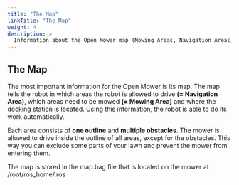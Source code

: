 ```yaml
---
title: "The Map"
linkTitle: "The Map"
weight: 4
description: >
  Information about the Open Mower map (Mowing Areas, Navigation Areas, Docking Point).
---
```


## The Map

The most important information for the Open Mower is its map. The map tells the robot in which areas the robot is allowed to drive **(= Navigation Area)**, which areas need to be mowed **(= Mowing Area)** and where the docking station is located. Using this information, the robot is able to do its work automatically.

Each area consists of **one outline** and **multiple obstacles**. The mower is allowed to drive inside the outline of all areas, except for the obstacles. This way you can exclude some parts of your lawn and prevent the mower from entering them.

The map is stored in the map.bag file that is located on the mower at /root/ros_home/.ros 
